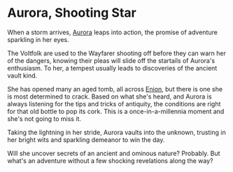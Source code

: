 # Aurora, Shooting Star

When a storm arrives, [Aurora](../../heroes-of-rathe/aurora-about.md) leaps into action, the promise of adventure sparkling in her eyes.

The Voltfolk are used to the Wayfarer shooting off before they can warn her of the dangers, knowing their pleas will slide off the startails of Aurora's enthusiasm. To her, a tempest usually leads to discoveries of the ancient vault kind.

She has opened many an aged tomb, all across [Enion](../main-story/05-tales-of-aria/wonders-of-the-wayfarer.md), but there is one she is most determined to crack. Based on what she's heard, and Aurora is always listening for the tips and tricks of antiquity, the conditions are right for that old bottle to pop its cork. This is a once-in-a-millennia moment and she's not going to miss it.

Taking the lightning in her stride, Aurora vaults into the unknown, trusting in her bright wits and sparkling demeanor to win the day.

Will she uncover secrets of an ancient and ominous nature? Probably. But what's an adventure without a few shocking revelations along the way?
